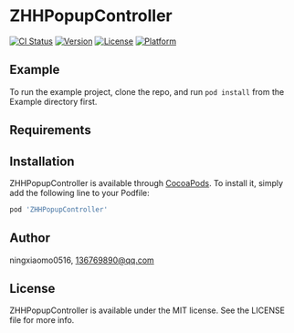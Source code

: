 # ZHHPopupController

[![CI Status](https://img.shields.io/travis/ningxiaomo0516/ZHHPopupController.svg?style=flat)](https://travis-ci.org/ningxiaomo0516/ZHHPopupController)
[![Version](https://img.shields.io/cocoapods/v/ZHHPopupController.svg?style=flat)](https://cocoapods.org/pods/ZHHPopupController)
[![License](https://img.shields.io/cocoapods/l/ZHHPopupController.svg?style=flat)](https://cocoapods.org/pods/ZHHPopupController)
[![Platform](https://img.shields.io/cocoapods/p/ZHHPopupController.svg?style=flat)](https://cocoapods.org/pods/ZHHPopupController)

## Example

To run the example project, clone the repo, and run `pod install` from the Example directory first.

## Requirements

## Installation

ZHHPopupController is available through [CocoaPods](https://cocoapods.org). To install
it, simply add the following line to your Podfile:

```ruby
pod 'ZHHPopupController'
```

## Author

ningxiaomo0516, 136769890@qq.com

## License

ZHHPopupController is available under the MIT license. See the LICENSE file for more info.
